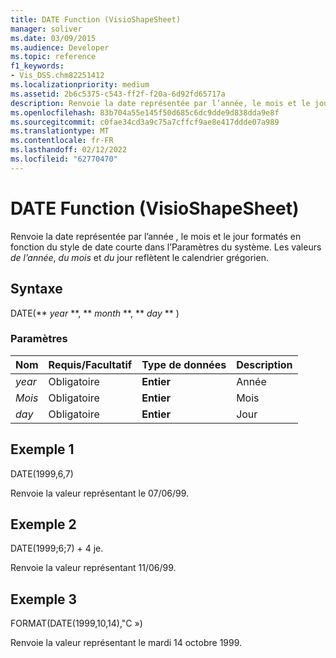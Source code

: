 ```yaml
---
title: DATE Function (VisioShapeSheet)
manager: soliver
ms.date: 03/09/2015
ms.audience: Developer
ms.topic: reference
f1_keywords:
- Vis_DSS.chm82251412
ms.localizationpriority: medium
ms.assetid: 2b6c5375-c543-ff2f-f20a-6d92fd65717a
description: Renvoie la date représentée par l’année, le mois et le jour formatés en fonction du style de date courte dans l’Paramètres du système. Les valeurs de l’année, du mois et du jour reflètent le calendrier grégorien.
ms.openlocfilehash: 83b704a55e145f50d685c6dc9dde9d838dda9e8f
ms.sourcegitcommit: c0fae34cd3a9c75a7cffcf9ae8e417ddde07a989
ms.translationtype: MT
ms.contentlocale: fr-FR
ms.lasthandoff: 02/12/2022
ms.locfileid: "62770470"
---
```

# <a name="date-function-visioshapesheet"></a>DATE Function (VisioShapeSheet)

Renvoie la date représentée par l’année *,* le mois  et le jour formatés en fonction du style de date courte dans l’Paramètres du système. Les valeurs  *de l’année*, *du mois*  et  *du*  jour reflètent le calendrier grégorien. 
  
## <a name="syntax"></a>Syntaxe

DATE(** *year* **, ** *month* **, ** *day* ** ) 
  
### <a name="parameters"></a>Paramètres

|**Nom**|**Requis/Facultatif**|**Type de données**|**Description**|
|:-----|:-----|:-----|:-----|
| _year_ <br/> |Obligatoire  <br/> |**Entier** <br/> |Année |
| _Mois_ <br/> |Obligatoire  <br/> |**Entier** <br/> |Mois |
| _day_ <br/> |Obligatoire  <br/> |**Entier** <br/> |Jour |
   
## <a name="example-1"></a>Exemple 1

DATE(1999,6,7)
  
Renvoie la valeur représentant le 07/06/99.
  
## <a name="example-2"></a>Exemple 2

DATE(1999;6;7) + 4 je.
  
Renvoie la valeur représentant 11/06/99.
  
## <a name="example-3"></a>Exemple 3

FORMAT(DATE(1999,10,14),"C »)
  
Renvoie la valeur représentant le mardi 14 octobre 1999.
  

